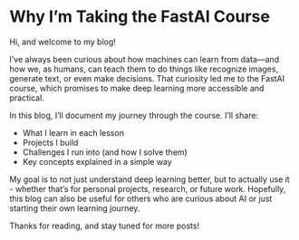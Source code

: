 # Why I’m Taking the FastAI Course
Hi, and welcome to my blog!

I’ve always been curious about how machines can learn from data—and how we, as humans, can teach them to do things like recognize images, generate text, or even make decisions. That curiosity led me to the FastAI course, which promises to make deep learning more accessible and practical.

In this blog, I’ll document my journey through the course. I’ll share:
- What I learn in each lesson
- Projects I build
- Challenges I run into (and how I solve them)
- Key concepts explained in a simple way

My goal is to not just understand deep learning better, but to actually use it - whether that’s for personal projects, research, or future work. Hopefully, this blog can also be useful for others who are curious about AI or just starting their own learning journey.

Thanks for reading, and stay tuned for more posts!
